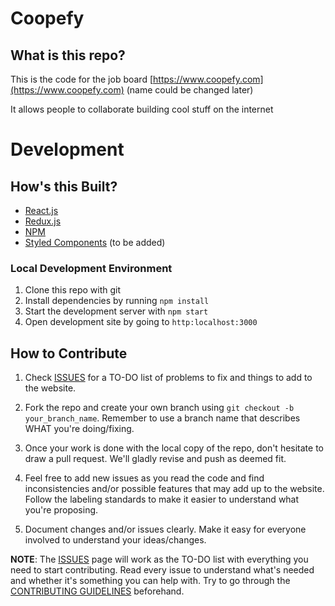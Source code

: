 # Coopefy

## **What is this repo?**

This is the code for the job board [https://www.coopefy.com](https://www.coopefy.com) (name could be changed later)

It allows people to collaborate building cool stuff on the internet

# **Development**

## **How's this Built?**

- [React.js](https://reactjs.org/)
- [Redux.js](https://redux.js.org/)
- [NPM](https://www.npmjs.com/)
- [Styled Components](https://styled-components.com/) (to be added)

### Local Development Environment

1. Clone this repo with git
2. Install dependencies by running `npm install`
3. Start the development server with `npm start`
4. Open development site by going to `http:localhost:3000`

## **How to Contribute**

1. Check [ISSUES](https://github.com/angeljgomezc/Coopefy/issues) for a TO-DO list of problems to fix and things to add to the website.

2. Fork the repo and create your own branch using `git checkout -b your_branch_name`. Remember to use a branch name that describes WHAT you're doing/fixing.

3. Once your work is done with the local copy of the repo, don't hesitate to draw a pull request. We'll gladly revise and push as deemed fit.

4. Feel free to add new issues as you read the code and find inconsistencies and/or possible features that may add up to the website. Follow the labeling standards to make it easier to understand what you're proposing.

5. Document changes and/or issues clearly. Make it easy for everyone involved to understand your ideas/changes.

**NOTE**: The [ISSUES](https://github.com/angeljgomezc/Coopefy/issues) page will work as the TO-DO list with everything you need to start contributing. Read every issue to understand what's needed and whether it's something you can help with. Try to go through the [CONTRIBUTING GUIDELINES](https://github.com/Developer-DAO/developerdao.com/blob/main/docs/CONTRIBUTING.md) beforehand.

